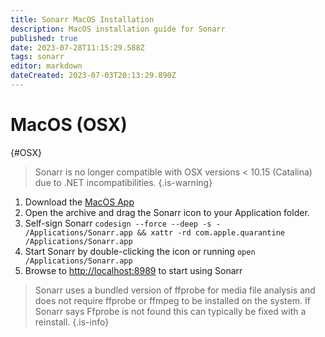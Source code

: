 ```yaml
---
title: Sonarr MacOS Installation
description: MacOS installation guide for Sonarr
published: true
date: 2023-07-28T11:15:29.588Z
tags: sonarr
editor: markdown
dateCreated: 2023-07-03T20:13:29.890Z
---
```


# MacOS (OSX)

{#OSX}

> Sonarr is no longer compatible with OSX versions < 10.15 (Catalina) due to .NET incompatibilities.
{.is-warning}

1. Download the [MacOS App](https://services.sonarr.tv/v1/download/main/latest?version=4&os=macos&installer=true)
1. Open the archive and drag the Sonarr icon to your Application folder.
1. Self-sign Sonarr `codesign --force --deep -s - /Applications/Sonarr.app && xattr -rd com.apple.quarantine /Applications/Sonarr.app`
1. Start Sonarr by double-clicking the icon or running `open /Applications/Sonarr.app`
1. Browse to <http://localhost:8989> to start using Sonarr

> Sonarr uses a bundled version of ffprobe for media file analysis and does not require ffprobe or ffmpeg to be installed on the system.  If Sonarr says Ffprobe is not found this can typically be fixed with a reinstall.
{.is-info}
